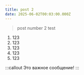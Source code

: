 ```yaml
---
title: post 2
date: 2025-06-02T00:03:00.000Z
---
```


> post number 2 test

1. 123
2. 123
3. 123
4. 123
5. 123

:::callout
Это важное сообщение!
:::
